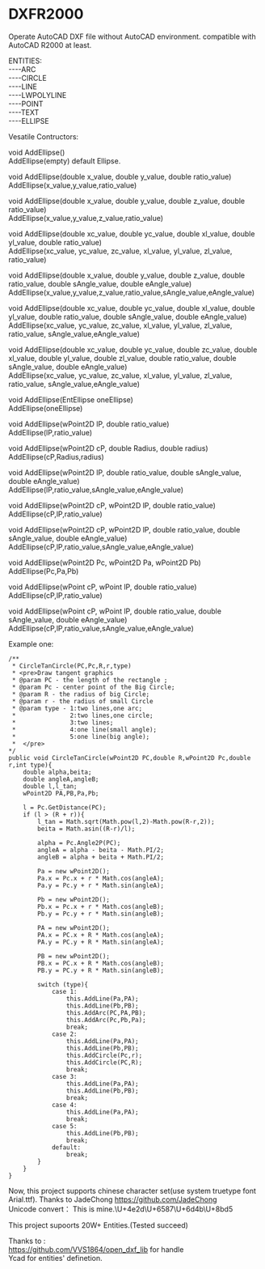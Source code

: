 # DXFR2000
Operate AutoCAD DXF file without AutoCAD environment. compatible with AutoCAD R2000 at least.

ENTITIES:<BR>
----ARC<BR>
----CIRCLE<BR>
----LINE<BR>
----LWPOLYLINE<BR>
----POINT<BR>
----TEXT<BR>
----ELLIPSE<BR>
  
  
  Vesatile Contructors:
  
void	AddEllipse()<BR>
AddEllipse(empty) default Ellipse.

void	AddEllipse(double x_value, double y_value, double ratio_value)<BR>
AddEllipse(x_value,y_value,ratio_value)

void	AddEllipse(double x_value, double y_value, double z_value, double ratio_value)<BR>
AddEllipse(x_value,y_value,z_value,ratio_value)

void	AddEllipse(double xc_value, double yc_value, double xl_value, double yl_value, double ratio_value)<BR>
AddEllipse(xc_value, yc_value, zc_value, xl_value, yl_value, zl_value, ratio_value)

void	AddEllipse(double x_value, double y_value, double z_value, double ratio_value, double sAngle_value, double eAngle_value)<BR>
AddEllipse(x_value,y_value,z_value,ratio_value,sAngle_value,eAngle_value)

void	AddEllipse(double xc_value, double yc_value, double xl_value, double yl_value, double ratio_value, double sAngle_value, double eAngle_value)<BR>
AddEllipse(xc_value, yc_value, zc_value, xl_value, yl_value, zl_value, ratio_value, sAngle_value,eAngle_value)

void	AddEllipse(double xc_value, double yc_value, double zc_value, double xl_value, double yl_value, double zl_value, double ratio_value, double sAngle_value, double eAngle_value)<BR>
AddEllipse(xc_value, yc_value, zc_value, xl_value, yl_value, zl_value, ratio_value, sAngle_value,eAngle_value)

void	AddEllipse(EntEllipse oneEllipse)<BR>
AddEllipse(oneEllipse)

void	AddEllipse(wPoint2D lP, double ratio_value)<BR>
AddEllipse(lP,ratio_value)

void	AddEllipse(wPoint2D cP, double Radius, double radius)<BR>
AddEllipse(cP,Radius,radius)

void	AddEllipse(wPoint2D lP, double ratio_value, double sAngle_value, double eAngle_value)<BR>
AddEllipse(lP,ratio_value,sAngle_value,eAngle_value)

void	AddEllipse(wPoint2D cP, wPoint2D lP, double ratio_value)<BR>
AddEllipse(cP,lP,ratio_value)

void	AddEllipse(wPoint2D cP, wPoint2D lP, double ratio_value, double sAngle_value, double eAngle_value)<BR>
AddEllipse(cP,lP,ratio_value,sAngle_value,eAngle_value)

void	AddEllipse(wPoint2D Pc, wPoint2D Pa, wPoint2D Pb)<BR>
AddEllipse(Pc,Pa,Pb)

void	AddEllipse(wPoint cP, wPoint lP, double ratio_value)<BR>
AddEllipse(cP,lP,ratio_value)

void	AddEllipse(wPoint cP, wPoint lP, double ratio_value, double sAngle_value, double eAngle_value)<BR>
AddEllipse(cP,lP,ratio_value,sAngle_value,eAngle_value)

Example one:

    /**
     * CircleTanCircle(PC,Pc,R,r,type)
     * <pre>Draw tangent graphics
     * @param PC - the length of the rectangle ;
     * @param Pc - center point of the Big Circle;
     * @param R - the radius of big Circle;
     * @param r - the radius of small Circle
     * @param type - 1:two lines,one arc;
     *               2:two lines,one circle;
     *               3:two lines;
     *               4:one line(small angle);
     *               5:one line(big angle);
 	 *	</pre>
    */
	public void CircleTanCircle(wPoint2D PC,double R,wPoint2D Pc,double r,int type){
		double alpha,beita;
		double angleA,angleB;
		double l,l_tan;
		wPoint2D PA,PB,Pa,Pb;
		
		l = Pc.GetDistance(PC);
		if (l > (R + r)){
			l_tan = Math.sqrt(Math.pow(l,2)-Math.pow(R-r,2));
			beita = Math.asin((R-r)/l);
			
			alpha = Pc.Angle2P(PC);
			angleA = alpha - beita - Math.PI/2;
			angleB = alpha + beita + Math.PI/2;
			
			Pa = new wPoint2D();
			Pa.x = Pc.x + r * Math.cos(angleA);
			Pa.y = Pc.y + r * Math.sin(angleA);
			
			Pb = new wPoint2D();
			Pb.x = Pc.x + r * Math.cos(angleB);
			Pb.y = Pc.y + r * Math.sin(angleB);
			
			PA = new wPoint2D();
			PA.x = PC.x + R * Math.cos(angleA);
			PA.y = PC.y + R * Math.sin(angleA);
			
			PB = new wPoint2D();
			PB.x = PC.x + R * Math.cos(angleB);
			PB.y = PC.y + R * Math.sin(angleB);
			
			switch (type){
				case 1:
					this.AddLine(Pa,PA);
					this.AddLine(Pb,PB);
					this.AddArc(PC,PA,PB);
					this.AddArc(Pc,Pb,Pa);
					break;
				case 2:
					this.AddLine(Pa,PA);
					this.AddLine(Pb,PB);
					this.AddCircle(Pc,r);
					this.AddCircle(PC,R);
					break;
				case 3:
					this.AddLine(Pa,PA);
					this.AddLine(Pb,PB);
					break;
				case 4:
					this.AddLine(Pa,PA);
					break;
				case 5:
					this.AddLine(Pb,PB);
					break;
				default:
					break;
			}
		}
	}
		

Now, this project supports chinese character set(use system truetype font Arial.ttf). Thanks to JadeChong https://github.com/JadeChong <BR>
Unicode convert：
  This is mine.\U+4e2d\U+6587\U+6d4b\U+8bd5
  
  This project supoorts 20W+ Entities.(Tested succeed)
  
Thanks to :<BR>
https://github.com/VVS1864/open_dxf_lib  for handle<BR>
Ycad  for entities' definetion.<BR>

